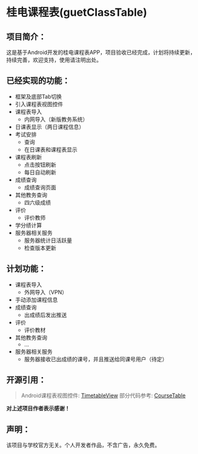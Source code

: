 # 桂电课程表(guetClassTable)
## 项目简介：

这是基于Android开发的桂电课程表APP，项目验收已经完成，计划将持续更新，持续完善，欢迎支持，使用请注明出处。

## 已经实现的功能：
- 框架及底部Tab切换
- 引入课程表视图控件
- 课程表导入
	* 内网导入（新版教务系统）
- 日课表显示（两日课程信息）
- 考试安排
	* 查询
	* 在日课表和课程表显示
- 课程表刷新
	* 点击按钮刷新
	* 每日自动刷新	
- 成绩查询
	* 成绩查询页面
- 其他教务查询
	* 四六级成绩
- 评价
    * 评价教师
- 学分绩计算
- 服务器相关服务
	* 服务器统计日活跃量
	* 检查版本更新
			
## 计划功能：
- 课程表导入
  * 外网导入（VPN）
- 手动添加课程信息
- 成绩查询
	* 出成绩后发出推送
- 评价
    * 评价教材
- 其他教务查询
	* ...
- 服务器相关服务
	* 服务器接收已出成绩的课号，并且推送给同课号用户（待定）

## 开源引用：
> Android课程表视图控件: [TimetableView](https://github.com/zfman/TimetableView)
> 部分代码参考: [CourseTable](https://github.com/Telephone2019/CourseTable)

**对上述项目作者表示感谢！**

## 声明：
该项目与学校官方无关。个人开发者作品，不含广告，永久免费。
